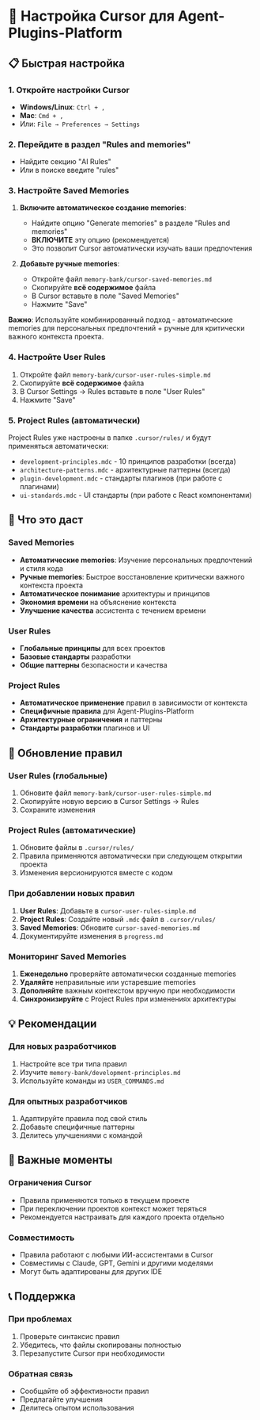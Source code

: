 # 🎯 Настройка Cursor для Agent-Plugins-Platform

## 📋 Быстрая настройка

### 1. Откройте настройки Cursor
- **Windows/Linux**: `Ctrl + ,`
- **Mac**: `Cmd + ,`
- Или: `File → Preferences → Settings`

### 2. Перейдите в раздел "Rules and memories"
- Найдите секцию "AI Rules"
- Или в поиске введите "rules"

### 3. Настройте Saved Memories
1. **Включите автоматическое создание memories**:
   - Найдите опцию "Generate memories" в разделе "Rules and memories"
   - **ВКЛЮЧИТЕ** эту опцию (рекомендуется)
   - Это позволит Cursor автоматически изучать ваши предпочтения

2. **Добавьте ручные memories**:
   - Откройте файл `memory-bank/cursor-saved-memories.md`
   - Скопируйте **всё содержимое** файла
   - В Cursor вставьте в поле "Saved Memories"
   - Нажмите "Save"

**Важно**: Используйте комбинированный подход - автоматические memories для персональных предпочтений + ручные для критически важного контекста проекта.

### 4. Настройте User Rules
1. Откройте файл `memory-bank/cursor-user-rules-simple.md`
2. Скопируйте **всё содержимое** файла
3. В Cursor Settings → Rules вставьте в поле "User Rules"
4. Нажмите "Save"

### 5. Project Rules (автоматически)
Project Rules уже настроены в папке `.cursor/rules/` и будут применяться автоматически:
- `development-principles.mdc` - 10 принципов разработки (всегда)
- `architecture-patterns.mdc` - архитектурные паттерны (всегда)
- `plugin-development.mdc` - стандарты плагинов (при работе с плагинами)
- `ui-standards.mdc` - UI стандарты (при работе с React компонентами)

## 🎯 Что это даст

### Saved Memories
- **Автоматические memories**: Изучение персональных предпочтений и стиля кода
- **Ручные memories**: Быстрое восстановление критически важного контекста проекта
- **Автоматическое понимание** архитектуры и принципов
- **Экономия времени** на объяснение контекста
- **Улучшение качества** ассистента с течением времени

### User Rules
- **Глобальные принципы** для всех проектов
- **Базовые стандарты** разработки
- **Общие паттерны** безопасности и качества

### Project Rules
- **Автоматическое применение** правил в зависимости от контекста
- **Специфичные правила** для Agent-Plugins-Platform
- **Архитектурные ограничения** и паттерны
- **Стандарты разработки** плагинов и UI

## 🔄 Обновление правил

### User Rules (глобальные)
1. Обновите файл `memory-bank/cursor-user-rules-simple.md`
2. Скопируйте новую версию в Cursor Settings → Rules
3. Сохраните изменения

### Project Rules (автоматические)
1. Обновите файлы в `.cursor/rules/`
2. Правила применяются автоматически при следующем открытии проекта
3. Изменения версионируются вместе с кодом

### При добавлении новых правил
1. **User Rules**: Добавьте в `cursor-user-rules-simple.md`
2. **Project Rules**: Создайте новый `.mdc` файл в `.cursor/rules/`
3. **Saved Memories**: Обновите `cursor-saved-memories.md`
4. Документируйте изменения в `progress.md`

### Мониторинг Saved Memories
1. **Еженедельно** проверяйте автоматически созданные memories
2. **Удаляйте** неправильные или устаревшие memories
3. **Дополняйте** важным контекстом вручную при необходимости
4. **Синхронизируйте** с Project Rules при изменениях архитектуры

## 💡 Рекомендации

### Для новых разработчиков
1. Настройте все три типа правил
2. Изучите `memory-bank/development-principles.md`
3. Используйте команды из `USER_COMMANDS.md`

### Для опытных разработчиков
1. Адаптируйте правила под свой стиль
2. Добавьте специфичные паттерны
3. Делитесь улучшениями с командой

## 🚨 Важные моменты

### Ограничения Cursor
- Правила применяются только в текущем проекте
- При переключении проектов контекст может теряться
- Рекомендуется настраивать для каждого проекта отдельно

### Совместимость
- Правила работают с любыми ИИ-ассистентами в Cursor
- Совместимы с Claude, GPT, Gemini и другими моделями
- Могут быть адаптированы для других IDE

## 📞 Поддержка

### При проблемах
1. Проверьте синтаксис правил
2. Убедитесь, что файлы скопированы полностью
3. Перезапустите Cursor при необходимости

### Обратная связь
- Сообщайте об эффективности правил
- Предлагайте улучшения
- Делитесь опытом использования 